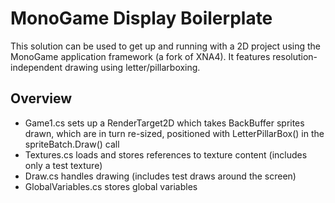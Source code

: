 # MonoGame Display Boilerplate
This solution can be used to get up and running with a 2D project using the MonoGame application framework (a fork of XNA4). It features resolution-independent drawing using letter/pillarboxing.

## Overview
- Game1.cs sets up a RenderTarget2D which takes BackBuffer sprites drawn, which are in turn re-sized, positioned with LetterPillarBox() in the spriteBatch.Draw() call
- Textures.cs loads and stores references to texture content (includes only a test texture)
-  Draw.cs handles drawing (includes test draws around the screen)
- GlobalVariables.cs stores global variables